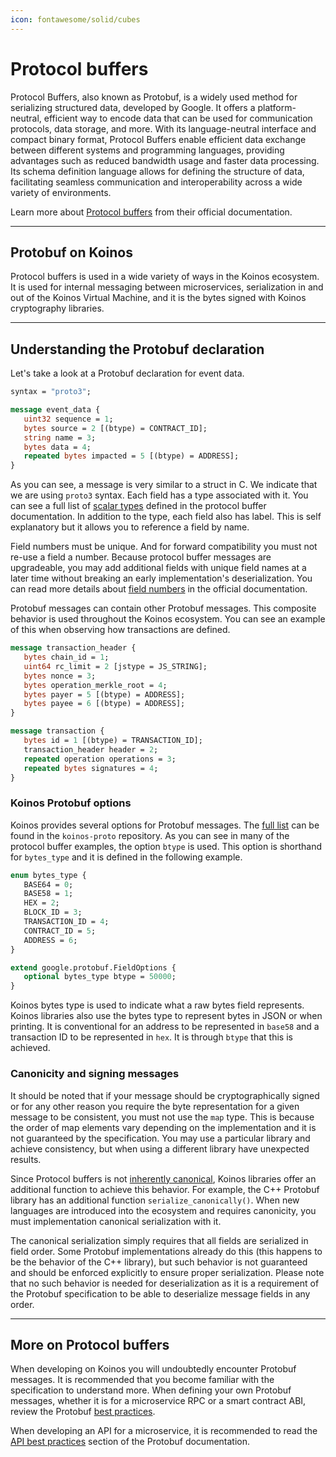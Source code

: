 ```yaml
---
icon: fontawesome/solid/cubes
---
```


# Protocol buffers
Protocol Buffers, also known as Protobuf, is a widely used method for serializing structured data, developed by Google. It offers a platform-neutral, efficient way to encode data that can be used for communication protocols, data storage, and more. With its language-neutral interface and compact binary format, Protocol Buffers enable efficient data exchange between different systems and programming languages, providing advantages such as reduced bandwidth usage and faster data processing. Its schema definition language allows for defining the structure of data, facilitating seamless communication and interoperability across a wide variety of environments.

Learn more about [Protocol buffers](https://protobuf.dev/) from their official documentation.

---
## Protobuf on Koinos
Protocol buffers is used in a wide variety of ways in the Koinos ecosystem. It is used for internal messaging between microservices, serialization in and out of the Koinos Virtual Machine, and it is the bytes signed with Koinos cryptography libraries.

---
## Understanding the Protobuf declaration
Let's take a look at a Protobuf declaration for event data.

```proto
syntax = "proto3";

message event_data {
   uint32 sequence = 1;
   bytes source = 2 [(btype) = CONTRACT_ID];
   string name = 3;
   bytes data = 4;
   repeated bytes impacted = 5 [(btype) = ADDRESS];
}
```

As you can see, a message is very similar to a struct in C. We indicate that we are using `proto3` syntax. Each field has a type associated with it. You can see a full list of [scalar types](https://protobuf.dev/programming-guides/proto3/#scalar) defined in the protocol buffer documentation. In addition to the type, each field also has label. This is self explanatory but it allows you to reference a field by name.

Field numbers must be unique. And for forward compatibility you must not re-use a field a number. Because protocol buffer messages are upgradeable, you may add additional fields with unique field names at a later time without breaking an early implementation's deserialization. You can read more details about [field numbers](https://protobuf.dev/programming-guides/proto3/#scalar) in the official documentation.

Protobuf messages can contain other Protobuf messages. This composite behavior is used throughout the Koinos ecosystem. You can see an example of this when observing how transactions are defined.

```proto
message transaction_header {
   bytes chain_id = 1;
   uint64 rc_limit = 2 [jstype = JS_STRING];
   bytes nonce = 3;
   bytes operation_merkle_root = 4;
   bytes payer = 5 [(btype) = ADDRESS];
   bytes payee = 6 [(btype) = ADDRESS];
}

message transaction {
   bytes id = 1 [(btype) = TRANSACTION_ID];
   transaction_header header = 2;
   repeated operation operations = 3;
   repeated bytes signatures = 4;
}
```

### Koinos Protobuf options
Koinos provides several options for Protobuf messages. The [full list](https://github.com/koinos/koinos-proto/blob/master/koinos/options.proto) can be found in the `koinos-proto` repository. As you can see in many of the protocol buffer examples, the option `btype` is used. This option is shorthand for `bytes_type` and it is defined in the following example.

```proto
enum bytes_type {
   BASE64 = 0;
   BASE58 = 1;
   HEX = 2;
   BLOCK_ID = 3;
   TRANSACTION_ID = 4;
   CONTRACT_ID = 5;
   ADDRESS = 6;
}

extend google.protobuf.FieldOptions {
   optional bytes_type btype = 50000;
}
```

Koinos bytes type is used to indicate what a raw bytes field represents. Koinos libraries also use the bytes type to represent bytes in JSON or when printing. It is conventional for an address to be represented in `base58` and a transaction ID to be represented in `hex`. It is through `btype` that this is achieved.

### Canonicity and signing messages
It should be noted that if your message should be cryptographically signed or for any other reason you require the byte representation for a given message to be consistent, you must not use the `map` type. This is because the order of map elements vary depending on the implementation and it is not guaranteed by the specification. You may use a particular library and achieve consistency, but when using a different library have unexpected results.

Since Protocol buffers is not [inherently canonical](https://protobuf.dev/programming-guides/serialization-not-canonical/), Koinos libraries offer an additional function to achieve this behavior. For example, the C++ Protobuf library has an additional function `serialize_canonically()`. When new languages are introduced into the ecosystem and requires canonicity, you must implementation canonical serialization with it.

The canonical serialization simply requires that all fields are serialized in field order. Some Protobuf implementations already do this (this happens to be the behavior of the C++ library), but such behavior is not guaranteed and should be enforced explicitly to ensure proper serialization. Please note that no such behavior is needed for deserialization as it is a requirement of the Protobuf specification to be able to deserialize message fields in any order.

---
## More on Protocol buffers
When developing on Koinos you will undoubtedly encounter Protobuf messages. It is recommended that you become familiar with the specification to understand more. When defining your own Protobuf messages, whether it is for a microservice RPC or a smart contract ABI, review the Protobuf [best practices](https://protobuf.dev/programming-guides/dos-donts/).

When developing an API for a microservice, it is recommended to read the [API best practices](https://protobuf.dev/programming-guides/api/) section of the Protobuf documentation.
